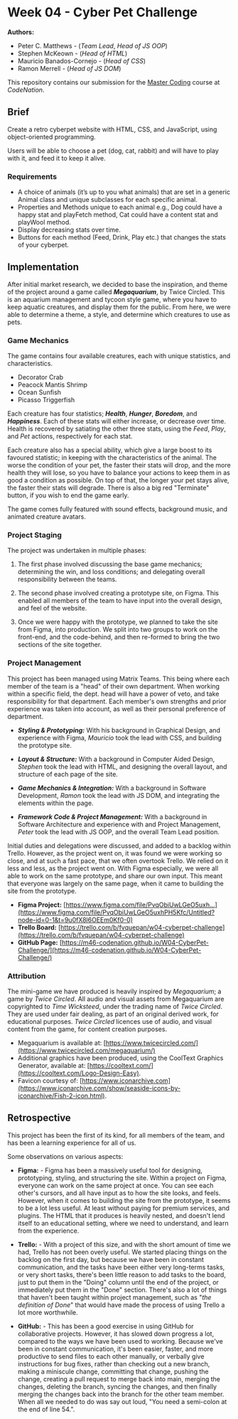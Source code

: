 # Week 04 - Cyber Pet Challenge

**Authors:**
 - Peter C. Matthews - (*Team Lead*, *Head of JS OOP*)
 - Stephen McKeown - (*Head of HTML*)
 - Mauricio Banados-Cornejo - (*Head of CSS*)
 - Ramon Merrell - (*Head of JS DOM*)

This repository contains our submission for the [Master Coding](https://wearecodenation.com/2022/04/25/master-coding/) course at *CodeNation*.

## Brief

Create a retro cyberpet website with HTML, CSS, and JavaScript, using object-oriented programming.

Users will be able to choose a pet (dog, cat, rabbit) and will have to play with it, and feed it to keep it alive.

### Requirements
 - A choice of animals (it’s up to you what animals) that are set in a generic Animal class and unique subclasses for each specific animal.
 - Properties and Methods unique to each animal e.g., Dog could have a happy stat and playFetch method, Cat could have a content stat and playWool method.
 - Display decreasing stats over time.
 - Buttons for each method (Feed, Drink, Play etc.) that changes the stats of your cyberpet.

## Implementation

After initial market research, we decided to base the inspiration, and theme of the project around a game called ***Megaquarium***, by Twice Circled. This is an aquarium management and tycoon style game, where you have to keep aquatic creatures, and display them for the public. From here, we were able to determine a theme, a style, and determine which creatures to use as pets.

### Game Mechanics

The game contains four available creatures, each with unique statistics, and characteristics.

 - Decorator Crab
 - Peacock Mantis Shrimp
 - Ocean Sunfish
 - Picasso Triggerfish

Each creature has four statistics; ***Health***, ***Hunger***, ***Boredom***, and ***Happiness***. Each of these stats will either increase, or decrease over time. Health is recovered by satiating the other three stats, using the *Feed*, *Play*, and *Pet* actions, respectively for each stat.

Each creature also has a special ability, which give a large boost to its favoured statistic; in keeping with the characteristics of the animal. The worse the condition of your pet, the faster their stats will drop, and the more health they will lose, so you have to balance your actions to keep them in as good a condition as possible. On top of that, the longer your pet stays alive, the faster their stats will degrade. There is also a big red "Terminate" button, if you wish to end the game early.

The game comes fully featured with sound effects, background music, and animated creature avatars.

### Project Staging

The project was undertaken in multiple phases:

 1. The first phase involved discussing the base game mechanics; determining the win, and loss conditions; and delegating overall responsibility between the teams.

 2. The second phase involved creating a prototype site, on Figma. This enabled all members of the team to have input into the overall design, and feel of the website.

 3. Once we were happy with the prototype, we planned to take the site from Figma, into production. We split into two groups to work on the front-end, and the code-behind, and then re-formed to bring the two sections of the site together.

### Project Management

This project has been managed using Matrix Teams. This being where each member of the team is a "head" of their own department. When working within a specific field, the dept. head will have a power of veto, and take responsibility for that department. Each member's own strengths and prior experience was taken into account, as well as their personal preference of department.

 - ***Styling & Prototyping:*** With his background in Graphical Design, and experience with Figma, *Mauricio* took the lead with CSS, and building the prototype site.

 - ***Layout & Structure:*** With a background in Computer Aided Design, *Stephen* took the lead with HTML, and designing the overall layout, and structure of each page of the site.

 - ***Game Mechanics & Integration:*** With a background in Software Development, *Ramon* took the lead with JS DOM, and integrating the elements within the page.

 - ***Framework Code & Project Management:*** With a background in Software Architecture and experience with and Project Management, *Peter* took the lead with JS OOP, and the overall Team Lead position.

Initial duties and delegations were discussed, and added to a backlog within Trello. However, as the project went on, it was found we were working so close, and at such a fast pace, that we often overtook Trello. We relied on it less and less, as the project went on. With Figma especially, we were all able to work on the same prototype, and share our own input. This meant that everyone was largely on the same page, when it came to building the site from the prototype.

 - **Figma Project:** [https://www.figma.com/file/PvqObiUwLGeO5uxh...](https://www.figma.com/file/PvqObiUwLGeO5uxhPH5Kfc/Untitled?node-id=0-1&t=9u0fX8l6OEEm0Kf0-0)
 - **Trello Board:** [https://trello.com/b/fvquepan/w04-cyberpet-challenge](https://trello.com/b/fvquepan/w04-cyberpet-challenge)
 - **GitHub Page:** [https://m46-codenation.github.io/W04-CyberPet-Challenge/](https://m46-codenation.github.io/W04-CyberPet-Challenge/) 
     
### Attribution

The mini-game we have produced is heavily inspired by *Megaquarium*; a game by *Twice Circled*. All audio and visual assets from Megaquarium are copyrighted to *Time Wicksteed*, under the trading name of *Twice Circled*. They are used under fair dealing, as part of an original derived work, for educational purposes. *Twice Circled* licences use of audio, and visual content from the game, for content creation purposes.

 - Megaquarium is available at: [https://www.twicecircled.com/](https://www.twicecircled.com/megaquarium/)
 - Additional graphics have been produced, using the CoolText Graphics Generator, available at: [https://cooltext.com/](https://cooltext.com/Logo-Design-Easy).
 - Favicon courtesy of: [https://www.iconarchive.com](https://www.iconarchive.com/show/seaside-icons-by-iconarchive/Fish-2-icon.html).

## Retrospective

This project has been the first of its kind, for all members of the team, and has been a learning experience for all of us.

Some observations on various aspects:
 
 - **Figma:** - Figma has been a massively useful tool for designing, prototyping, styling, and structuring the site. Within a project on Figma, everyone can work on the same project at once. You can see each other's cursors, and all have input as to how the site looks, and feels. However, when it comes to building the site from the prototype, it seems to be a lot less useful. At least without paying for premium services, and plugins. The HTML that it produces is heavily nested, and doesn't lend itself to an educational setting, where we need to understand, and learn from the experience.
 
 - **Trello:** - With a project of this size, and with the short amount of time we had, Trello has not been overly useful. We started placing things on the backlog on the first day, but because we have been in constant communication, and the tasks have been either very long-terms tasks, or very short tasks, there's been little reason to add tasks to the board, just to put them in the "Doing" column until the end of the project, or immediately put them in the "Done" section. There's also a lot of things that haven't been taught within project management, such as "*the definition of Done*" that would have made the process of using Trello a lot more worthwhile.

 - **GitHub:** - This has been a good exercise in using GitHub for collaborative projects. However, it has slowed down progress a lot, compared to the ways we have been used to working. Because we've been in constant communication, it's been easier, faster, and more productive to send files to each other manually, or verbally give instructions for bug fixes, rather than checking out a new branch, making a miniscule change, committing that change, pushing the change, creating a pull request to merge back into main, merging the changes, deleting the branch, syncing the changes, and then finally merging the changes back into the branch for the other team member. When all we needed to do was say out loud, "You need a semi-colon at the end of line 54.".
